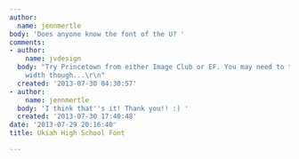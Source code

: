 ```yaml
---
author:
  name: jennmertle
body: 'Does anyone know the font of the U? '
comments:
- author:
    name: jvdesign
  body: "Try Princetown from either Image Club or EF. You may need to thin the stroke
    width though...\r\n"
  created: '2013-07-30 04:30:57'
- author:
    name: jennmertle
  body: 'I think that''s it! Thank you!! :) '
  created: '2013-07-30 17:40:48'
date: '2013-07-29 20:16:40'
title: Ukiah High School Font

---
```

